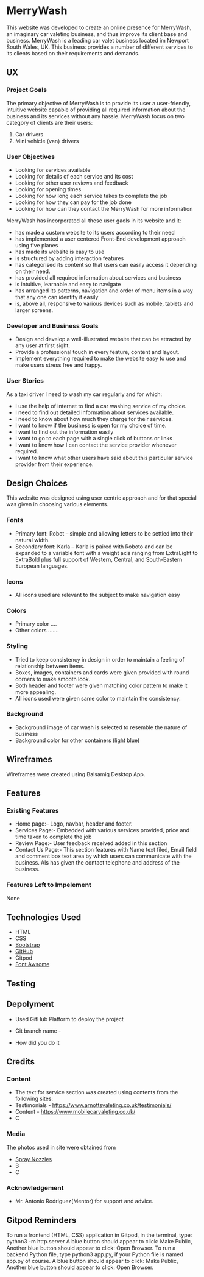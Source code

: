 # MerryWash

This website was developed to create an online presence for MerryWash, an imaginary car valeting business, and thus improve its client base and business. MerryWash is a leading car valet business located im Newport South Wales, UK.
This business provides a number of different services to its clients based on their requirements and demands.

## UX

### Project Goals

The primary objective of MerryWash is to provide its user a user-friendly, intuitive website capable of providing all required information about the business and its services without any hassle. MerryWash focus on two category of clients are their users:
1.	Car drivers
2.	Mini vehicle (van) drivers

### User Objectives

- Looking for services available
- Looking for details of each service and its cost
- Looking for other user reviews and feedback
- Looking for opening times
- Looking for how long each service takes to complete the job
- Looking for how they can pay for the job done
- Looking for how can they contact the MerryWash for more information

MerryWash has incorporated all these user gaols in its website and it:

- has made a custom website to its users according to their need
- has implemented a user centered Front-End development approach using five planes
- has made its website is easy to use
- is structured by adding interaction features
- has categorised its content so that users can easily access it depending on their need.
- has provided all required information about services and business
- is intuitive, learnable and easy to navigate
- has arranged its patterns, navigation and order of menu items in a way that any one can identify it easily
- is, above all, responsive to various devices such as mobile, tablets and larger screens.

### Developer and Business Goals

- Design and develop a well-illustrated website that can be attracted by any user at first sight.
- Provide a professional touch in every feature, content and layout.
- Implement everything required to make the website easy to use and make users stress free and happy.

### User Stories

As a taxi driver I need to wash my car regularly and for which:
- I use the help of internet to find a car washing service of my choice.
- I need to find out detailed information about services available.
- I need to know about how much they charge for their services.
- I want to know if the business is open for my choice of time.
- I want to find out the information easily
- I want to go to each page with a single click of buttons or links
- I want to know how I can contact the service provider whenever required.
- I want to know what other users have said about this particular service provider from their experience.

## Design Choices

This website was designed using user centric approach and for that special was given in choosing various elements.

### Fonts

-	Primary font: Robot – simple and allowing letters to be settled into their natural width.
-	Secondary font: Karla – Karla is paired with Roboto and can be expanded to a variable font with a weight axis ranging 
    from ExtraLight to ExtraBold plus full support of Western, Central, and South-Eastern European languages.

### Icons 
-	All icons used are relevant to the subject to make navigation easy

### Colors

-	Primary color ….
-	Other colors …….

### Styling

-	Tried to keep consistency in design in order to maintain a feeling of relationship between items.  
-	Boxes, images, containers and cards were given provided with round corners to make smooth look.
-	Both header and footer were given matching color pattern to make it more appealing.
-	All icons used were given same color to maintain the consistency.

### Background

-	Background image of car wash is selected to resemble the nature of business
-	Background color for other containers (light blue)

## Wireframes

Wireframes were created using Balsamiq Desktop App.

## Features

### Existing Features

-	Home page:– Logo, navbar, header and footer.
-	Services Page:- Embedded with various services provided, price and time taken to complete the job 
-   Review Page:- User feedback received added in this section
-	Contact Us Page:- This section features with Name text filed, Email field and comment box text area 
    by which users can communicate with the business. Als has given the contact telephone and address of the business.

### Features Left to Impelement

None

## Technologies Used

-	HTML
-	CSS
-	[Bootstrap](https://getbootstrap.com/)
-	[GitHub](https://github.com/) 
-	Gitpod
-	[Font Awsome](https://fontawesome.com/)

## Testing

## Depolyment

-	Used GitHub Platform to deploy the project
-	Git branch name - 

-	How did you do it

## Credits

### Content

-	The text for service section was created using contents from the following sites:
-	Testimonials - https://www.arnottsvaleting.co.uk/testimonials/
-	Content - https://www.mobilecarvaleting.co.uk/
-	C

### Media

The photos used in site were obtained from
-	[Spray Nozzles](https://www.spray.com)
-	B
-	C

### Acknowledgement

-	Mr. Antonio Rodriguez(Mentor) for support and advice.




## Gitpod Reminders
To run a frontend (HTML, CSS) application in Gitpod, in the terminal, type:
python3 -m http.server
A blue button should appear to click: Make Public,
Another blue button should appear to click: Open Browser.
To run a backend Python file, type python3 app.py, if your Python file is named app.py of course.
A blue button should appear to click: Make Public,
Another blue button should appear to click: Open Browser.


